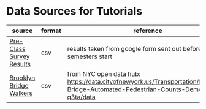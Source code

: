 # Data Sources for Tutorials

| source                                        | format | reference                                                      | notes |
| --------------------------------------------- | ------ | -------------------------------------------------------------- | ----- |
| [Pre-Class Survey Results](surveyResults.csv) | csv    | results taken from google form sent out before semesters start |       |
| [Brooklyn Bridge Walkers](BrooklynBridgePeds.csv) | csv | from NYC open data hub: https://data.cityofnewyork.us/Transportation/Brooklyn-Bridge-Automated-Pedestrian-Counts-Demons/6fi9-q3ta/data | | 

